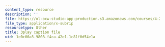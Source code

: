 ```yaml
---
content_type: resource
description: ''
file: https://ol-ocw-studio-app-production.s3.amazonaws.com/courses/4-241j-theory-of-city-form-spring-2013/1e0c00a39808f4ca42e11c81f0d54e1a_H2GNZX0h84I.srt
file_type: application/x-subrip
resourcetype: Other
title: 3play caption file
uid: 1e0c00a3-9808-f4ca-42e1-1c81f0d54e1a
---
```

